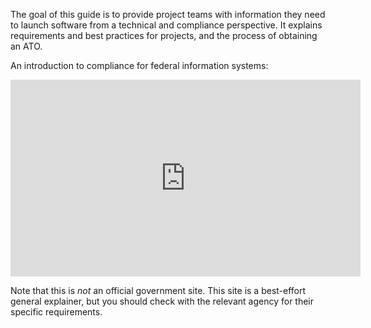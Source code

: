 The goal of this guide is to provide project teams with information they need to launch software from a technical and compliance perspective. It explains requirements and best practices for projects, and the process of obtaining an ATO.

An introduction to compliance for federal information systems:

<div class="usa-width-full">
  <div class="usa-embed-container" aria-label="16:9">
    <iframe width="560" height="315" src="https://www.youtube.com/embed/-Nc4GXPxpQg" frameborder="0" allow="accelerometer; autoplay; encrypted-media; gyroscope; picture-in-picture" allowfullscreen></iframe>
  </div>
</div>

Note that this is _not_ an official government site. This site is a best-effort general explainer, but you should check with the relevant agency for their specific requirements.
